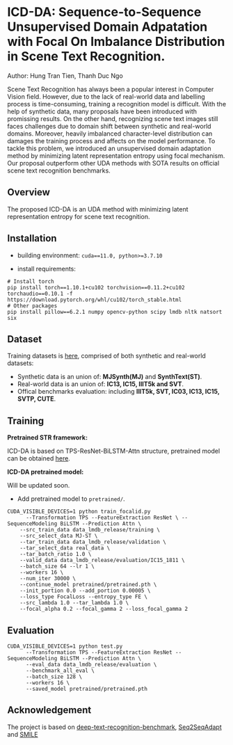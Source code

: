 # ICD-DA: Sequence-to-Sequence Unsupervised Domain Adpatation with Focal On Imbalance Distribution in Scene Text Recognition.
Author: Hung Tran Tien, Thanh Duc Ngo

Scene Text Recognition has always been a popular interest in Computer Vision field. However, due to the lack of real-world data and labelling process is time-consuming, training a recognition model is difficult. With the help of synthetic data, many proposals have been introduced with promissing results. 
On the other hand, recognizing scene text images still faces challenges due to domain shift between synthetic and real-world domains. Moreover, heavily imbalanced character-level distribution can damages the training process and affects on the model performance. To tackle this problem, we introduced an unsupervised domain adaptation method by minimizing latent representation entropy using focal mechanism. Our proposal outperform other UDA methods with SOTA results on official scene text recognition benchmarks.

## Overview
The proposed ICD-DA is an UDA method with minimizing latent representation entropy for scene text recognition.

## Installation
- building environment: ```cuda==11.0, python>=3.7.10```

- install requirements: 
```
# Install torch
pip install torch==1.10.1+cu102 torchvision==0.11.2+cu102 torchaudio==0.10.1 -f https://download.pytorch.org/whl/cu102/torch_stable.html
# Other packages
pip install pillow==6.2.1 numpy opencv-python scipy lmdb nltk natsort six
```

## Dataset
Training datasets is [here](https://drive.google.com/drive/folders/192UfE9agQUMNq6AgU3_E05_FcPZK4hyt), comprised of both synthetic and real-world datasets:
* Synthetic data is an union of: **MJSynth(MJ)** and **SynthText(ST)**.
* Real-world data is an union of: **IC13, IC15, IIIT5k and SVT**.
* Offical benchmarks evaluation: including **IIIT5k, SVT, IC03, IC13, IC15, SVTP, CUTE**.

## Training
**Pretrained STR framework:**

ICD-DA is based on TPS-ResNet-BiLSTM-Attn structure, pretrained model can be obtained [here](https://drive.google.com/drive/folders/15WPsuPJDCzhp2SvYZLRj8mAlT3zmoAMW).

**ICD-DA pretrained model:**

Will be updated soon.

* Add pretrained model to ```pretrained/```.
```
CUDA_VISIBLE_DEVICES=1 python train_focalid.py 
      --Transformation TPS --FeatureExtraction ResNet \ --SequenceModeling BiLSTM --Prediction Attn \
	--src_train_data data_lmdb_release/training \
	--src_select_data MJ-ST \
	--tar_train_data data_lmdb_release/validation \
	--tar_select_data real_data \
	--tar_batch_ratio 1.0 \
	--valid_data data_lmdb_release/evaluation/IC15_1811 \
	--batch_size 64 --lr 1 \
	--workers 16 \
	--num_iter 30000 \
	--continue_model pretrained/pretrained.pth \
	--init_portion 0.0 --add_portion 0.00005 \
	--loss_type FocalLoss --entropy_type FE \
	--src_lambda 1.0 --tar_lambda 1.0 \
	--focal_alpha 0.2 --focal_gamma 2 --loss_focal_gamma 2
```
## Evaluation
```
CUDA_VISIBLE_DEVICES=1 python test.py 
      --Transformation TPS --FeatureExtraction ResNet --SequenceModeling BiLSTM --Prediction Attn \
      --eval_data data_lmdb_release/evaluation \
      --benchmark_all_eval \
      --batch_size 128 \
      --workers 16 \
      --saved_model pretrained/pretrained.pth
```
## Acknowledgement
The project is based on [deep-text-recognition-benchmark](https://github.com/clovaai/deep-text-recognition-benchmark), [Seq2SeqAdapt](https://github.com/AprilYapingZhang/Seq2SeqAdapt) and [SMILE](https://github.com/timtimchang/SMILE)
